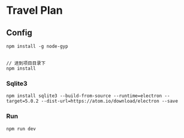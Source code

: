 # Travel Plan

## Config

```
npm install -g node-gyp


// 进到项目目录下
npm install
```

### Sqlite3

```
npm install sqlite3 --build-from-source --runtime=electron --target=5.0.2 --dist-url=https://atom.io/download/electron --save
```


### Run
```
npm run dev
```
